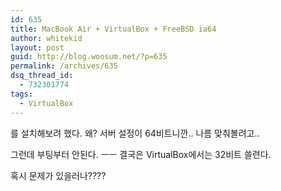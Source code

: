 ```yaml
---
id: 635
title: MacBook Air + VirtualBox + FreeBSD ia64
author: whitekid
layout: post
guid: http://blog.woosum.net/?p=635
permalink: /archives/635
dsq_thread_id:
  - 732301774
tags:
  - VirtualBox
---
```

를 설치해보려 했다. 왜? 서버 설정이 64비트니깐.. 나름 맞춰볼려고..

그런데 부팅부터 안된다. ㅡㅡ 결국은 VirtualBox에서는 32비트 쓸련다.

혹시 문제가 있을러나????